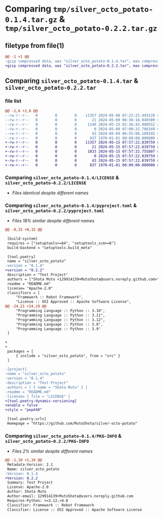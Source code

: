 # Comparing `tmp/silver_octo_potato-0.1.4.tar.gz` & `tmp/silver_octo_potato-0.2.2.tar.gz`

## filetype from file(1)

```diff
@@ -1 +1 @@
-gzip compressed data, was "silver_octo_potato-0.1.4.tar", max compression
+gzip compressed data, was "silver_octo_potato-0.2.2.tar", max compression
```

## Comparing `silver_octo_potato-0.1.4.tar` & `silver_octo_potato-0.2.2.tar`

### file list

```diff
@@ -1,6 +1,6 @@
--rw-r--r--   0        0        0    11357 2024-05-08 07:22:25.493228 silver_octo_potato-0.1.4/LICENSE
--rw-r--r--   0        0        0       21 2024-05-09 06:36:16.049309 silver_octo_potato-0.1.4/README.md
--rw-r--r--   0        0        0     1140 2024-05-15 01:36:43.988552 silver_octo_potato-0.1.4/pyproject.toml
--rw-r--r--   0        0        0        0 2024-05-09 07:00:32.786349 silver_octo_potato-0.1.4/src/silver_octo_potato/__init__.py
--rw-r--r--   0        0        0       43 2024-05-09 06:55:08.189192 silver_octo_potato-0.1.4/src/silver_octo_potato/example.py
--rw-r--r--   0        0        0      837 1970-01-01 00:00:00.000000 silver_octo_potato-0.1.4/PKG-INFO
+-rw-r--r--   0        0        0    11357 2024-05-15 07:57:22.839759 silver_octo_potato-0.2.2/LICENSE
+-rw-r--r--   0        0        0       21 2024-05-15 07:57:22.839759 silver_octo_potato-0.2.2/README.md
+-rw-r--r--   0        0        0     1033 2024-05-15 07:57:32.755807 silver_octo_potato-0.2.2/pyproject.toml
+-rw-r--r--   0        0        0        0 2024-05-15 07:57:22.839759 silver_octo_potato-0.2.2/src/silver_octo_potato/__init__.py
+-rw-r--r--   0        0        0       43 2024-05-15 07:57:22.839759 silver_octo_potato-0.2.2/src/silver_octo_potato/example.py
+-rw-r--r--   0        0        0      837 1970-01-01 00:00:00.000000 silver_octo_potato-0.2.2/PKG-INFO
```

### Comparing `silver_octo_potato-0.1.4/LICENSE` & `silver_octo_potato-0.2.2/LICENSE`

 * *Files identical despite different names*

### Comparing `silver_octo_potato-0.1.4/pyproject.toml` & `silver_octo_potato-0.2.2/pyproject.toml`

 * *Files 18% similar despite different names*

```diff
@@ -8,15 +8,15 @@
 
 [build-system]
 requires = ["setuptools>=64", "setuptools_scm>=8"]
 build-backend = "setuptools.build_meta"
 
 [tool.poetry]
 name = "silver_octo_potato"
-version = "0.1.4"
+version = "0.2.2"
 description = "Test Project"
 authors = ["Shota Muto <129914139+MutoShota@users.noreply.github.com>"]
 readme = "README.md"
 license= "Apache-2.0"
 classifiers = [
     "Framework :: Robot Framework",
     "License :: OSI Approved :: Apache Software License",
@@ -24,21 +24,19 @@
     "Programming Language :: Python :: 3.10",
     "Programming Language :: Python :: 3.11",
     "Programming Language :: Python :: 3.12",
     "Programming Language :: Python :: 3.8",
     "Programming Language :: Python :: 3.9"
 ]
 
+
+
 packages = [
     { include = "silver_octo_potato", from = "src" }
 ]
 
-[project]
-name = "silver_octo_potato"
-version = "0.1.4"
-description = "Test Project"
-authors = [ { name = "Shota Muto" } ]
-readme = "README.md"
-license= { file = "LICENSE" }
+[tool.poetry-dynamic-versioning]
+enable = false
+style = "pep440"
 
 [tool.poetry.urls]
 Homepage = "https://github.com/MutoShota/silver-octo-potato"
```

### Comparing `silver_octo_potato-0.1.4/PKG-INFO` & `silver_octo_potato-0.2.2/PKG-INFO`

 * *Files 2% similar despite different names*

```diff
@@ -1,10 +1,10 @@
 Metadata-Version: 2.1
 Name: silver_octo_potato
-Version: 0.1.4
+Version: 0.2.2
 Summary: Test Project
 License: Apache-2.0
 Author: Shota Muto
 Author-email: 129914139+MutoShota@users.noreply.github.com
 Requires-Python: >=3.12,<4.0
 Classifier: Framework :: Robot Framework
 Classifier: License :: OSI Approved :: Apache Software License
```

